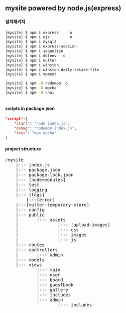 ## mysite powered by node.js(express)

#### 설치패키지

```bash
[mysite] $ npm i express     o
[mysite] $ npm i ejs         o
[mysite] $ npm i mysql2
[mysite] $ npm i express-session
[mysite] $ npm i sequelize
[mysite] $ npm i dotenv   o
[mysite] $ npm i multer
[mysite] $ npm i winston
[mysite] $ npm i winston-daily-rotate-file
[mysite] $ npm i moment

[mysite] $ npm -D nodemon  o
[mysite] $ npm -D mocha
[mysite] $ npm -D chai



```

#### scripts in package.json
```json
"script":{
    "start": "node index.js",
    "debug": "nodemon index.js",
    "test": "npx mocha"
}

```

#### project structure
<pre>
/mysite
    |--- index.js
    |--- package.json
    |--- package-lock.json
    |--- [node=modules]
    |--- test
    |--- logging
    |--- [logs]
        |---[error]
    |---[multer-temporary-store]
    |--- config
    |--- public
    |       |--- assets
    |               |--- [upload-images]
    |               |--- css
    |               |--- images
    |               |--- js
    |--- routes
    |--- controllers
    |       |--- admin
    |--- models
    |--- views
            |--- main
            |--- user
            |--- board
            |--- guestbook
            |--- gallery
            |--- includes
            |--- admin
                    |--- includes  

</pre>